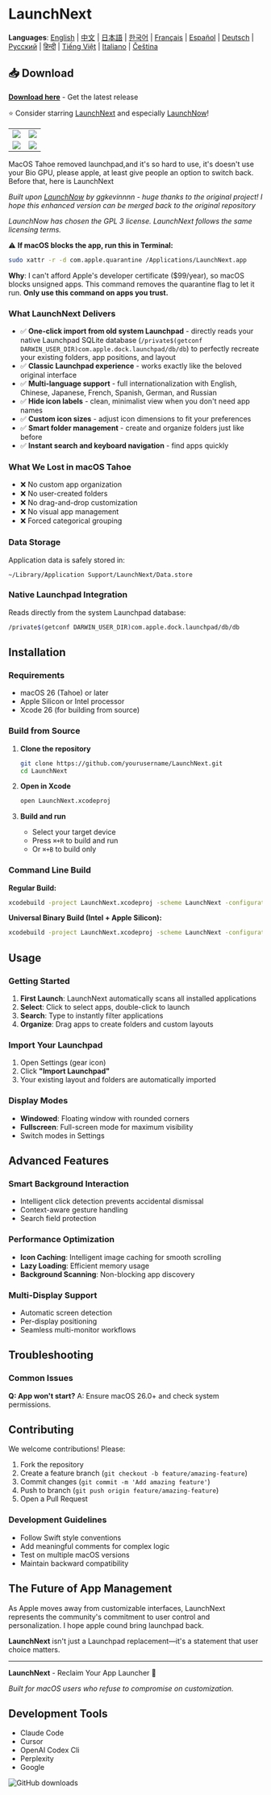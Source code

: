 # LaunchNext

**Languages**: [English](README.md) | [中文](i18n/README.zh.md) | [日本語](i18n/README.ja.md) | [한국어](i18n/README.ko.md) | [Français](i18n/README.fr.md) | [Español](i18n/README.es.md) | [Deutsch](i18n/README.de.md) | [Русский](i18n/README.ru.md) | [हिन्दी](i18n/README.hi.md) | [Tiếng Việt](i18n/README.vi.md) | [Italiano](i18n/README.it.md) | [Čeština](i18n/README.cs.md)

## 📥 Download

**[Download here](https://github.com/RoversX/LaunchNext/releases/latest)** - Get the latest release

⭐ Consider starring [LaunchNext](https://github.com/RoversX/LaunchNext) and especially [LaunchNow](https://github.com/ggkevinnnn/LaunchNow)!

| | |
|:---:|:---:|
| ![](./public/banner.webp) | ![](./public/setting1.webp) |
| ![](./public/setting2.webp) | ![](./public/setting3.webp) |

MacOS Tahoe removed launchpad,and it's so hard to use, it's doesn't use your Bio GPU, please apple, at least give people an option to switch back. Before that, here is LaunchNext

*Built upon [LaunchNow](https://github.com/ggkevinnnn/LaunchNow) by ggkevinnnn - huge thanks to the original project! I hope this enhanced version can be merged back to the original repository*

*LaunchNow has chosen the GPL 3 license. LaunchNext follows the same licensing terms.*

⚠️ **If macOS blocks the app, run this in Terminal:**
```bash
sudo xattr -r -d com.apple.quarantine /Applications/LaunchNext.app
```
**Why**: I can't afford Apple's developer certificate ($99/year), so macOS blocks unsigned apps. This command removes the quarantine flag to let it run. **Only use this command on apps you trust.**

### What LaunchNext Delivers
- ✅ **One-click import from old system Launchpad** - directly reads your native Launchpad SQLite database (`/private$(getconf DARWIN_USER_DIR)com.apple.dock.launchpad/db/db`) to perfectly recreate your existing folders, app positions, and layout
- ✅ **Classic Launchpad experience** - works exactly like the beloved original interface
- ✅ **Multi-language support** - full internationalization with English, Chinese, Japanese, French, Spanish, German, and Russian
- ✅ **Hide icon labels** - clean, minimalist view when you don't need app names
- ✅ **Custom icon sizes** - adjust icon dimensions to fit your preferences
- ✅ **Smart folder management** - create and organize folders just like before
- ✅ **Instant search and keyboard navigation** - find apps quickly

### What We Lost in macOS Tahoe
- ❌ No custom app organization
- ❌ No user-created folders
- ❌ No drag-and-drop customization
- ❌ No visual app management
- ❌ Forced categorical grouping


### Data Storage
Application data is safely stored in:
```
~/Library/Application Support/LaunchNext/Data.store
```

### Native Launchpad Integration
Reads directly from the system Launchpad database:
```bash
/private$(getconf DARWIN_USER_DIR)com.apple.dock.launchpad/db/db
```

## Installation

### Requirements
- macOS 26 (Tahoe) or later
- Apple Silicon or Intel processor
- Xcode 26 (for building from source)

### Build from Source

1. **Clone the repository**
   ```bash
   git clone https://github.com/yourusername/LaunchNext.git
   cd LaunchNext
   ```

2. **Open in Xcode**
   ```bash
   open LaunchNext.xcodeproj
   ```

3. **Build and run**
   - Select your target device
   - Press `⌘+R` to build and run
   - Or `⌘+B` to build only

### Command Line Build

**Regular Build:**
```bash
xcodebuild -project LaunchNext.xcodeproj -scheme LaunchNext -configuration Release
```

**Universal Binary Build (Intel + Apple Silicon):**
```bash
xcodebuild -project LaunchNext.xcodeproj -scheme LaunchNext -configuration Release ARCHS="arm64 x86_64" ONLY_ACTIVE_ARCH=NO clean build
```

## Usage

### Getting Started
1. **First Launch**: LaunchNext automatically scans all installed applications
2. **Select**: Click to select apps, double-click to launch
3. **Search**: Type to instantly filter applications
4. **Organize**: Drag apps to create folders and custom layouts

### Import Your Launchpad
1. Open Settings (gear icon)
2. Click **"Import Launchpad"**
3. Your existing layout and folders are automatically imported


### Display Modes
- **Windowed**: Floating window with rounded corners
- **Fullscreen**: Full-screen mode for maximum visibility
- Switch modes in Settings

## Advanced Features

### Smart Background Interaction
- Intelligent click detection prevents accidental dismissal
- Context-aware gesture handling
- Search field protection

### Performance Optimization
- **Icon Caching**: Intelligent image caching for smooth scrolling
- **Lazy Loading**: Efficient memory usage
- **Background Scanning**: Non-blocking app discovery

### Multi-Display Support
- Automatic screen detection
- Per-display positioning
- Seamless multi-monitor workflows

## Troubleshooting

### Common Issues

**Q: App won't start?**
A: Ensure macOS 26.0+ and check system permissions.

## Contributing

We welcome contributions! Please:

1. Fork the repository
2. Create a feature branch (`git checkout -b feature/amazing-feature`)
3. Commit changes (`git commit -m 'Add amazing feature'`)
4. Push to branch (`git push origin feature/amazing-feature`)
5. Open a Pull Request

### Development Guidelines
- Follow Swift style conventions
- Add meaningful comments for complex logic
- Test on multiple macOS versions
- Maintain backward compatibility

## The Future of App Management

As Apple moves away from customizable interfaces, LaunchNext represents the community's commitment to user control and personalization. I hope apple cound bring launchpad back.

**LaunchNext** isn't just a Launchpad replacement—it's a statement that user choice matters.


---

**LaunchNext** - Reclaim Your App Launcher 🚀

*Built for macOS users who refuse to compromise on customization.*

## Development Tools

- Claude Code 
- Cursor 
- OpenAI Codex Cli
- Perplexity
- Google


![GitHub downloads](https://img.shields.io/github/downloads/RoversX/LaunchNext/total)

